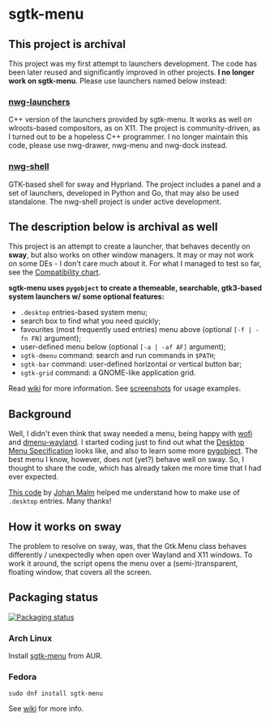 # sgtk-menu

## This project is archival

This project was my first attempt to launchers development. The code has been later reused and significantly improved
in other projects. **I no longer work on sgtk-menu**. Please use launchers named below instead:

### [nwg-launchers](https://github.com/nwg-piotr/nwg-launchers)

C++ version of the launchers provided by sgtk-menu. It works as well on wlroots-based compositors, as on X11. 
The project is community-driven, as I turned out to be a hopeless C++ programmer. I no longer maintain this code, 
please use nwg-drawer, nwg-menu and nwg-dock instead.

### [nwg-shell](https://github.com/nwg-piotr/nwg-shell)

GTK-based shell for sway and Hyprland. The project includes a panel and a set of launchers, developed in
Python and Go, that may also be used standalone. The nwg-shell project is under active development.

## The description below is archival as well

This project is an attempt to create a launcher, that behaves decently on **sway**, but also works on other window 
managers. It may or may not work on some DEs - I don't care much about it. For what I managed to test so far, 
see the [Compatibility chart](https://github.com/nwg-piotr/sgtk-menu/wiki/Compatibility-chart).

**sgtk-menu uses `pygobject` to create a themeable, searchable, gtk3-based system launchers w/ some optional features:**

- `.desktop` entries-based system menu;
- search box to find what you need quickly;
- favourites (most frequently used entries) menu above (optional `[-f | -fn FN]` argument);
- user-defined menu below (optional `[-a | -af AF]` argument);
- `sgtk-dmenu` command: search and run commands in `$PATH`;
- `sgtk-bar` command: user-defined horizontal or vertical button bar;
- `sgtk-grid` command: a GNOME-like application grid.

Read [wiki](https://github.com/nwg-piotr/sgtk-menu/wiki) for more information. 
See [screenshots](https://github.com/nwg-piotr/sgtk-menu/tree/master/screenshots) 
for usage examples.

## Background

Well, I didn't even think that sway needed a menu, being happy with [wofi](https://hg.sr.ht/~scoopta/wofi) and 
[dmenu-wayland](https://github.com/nyyManni/dmenu-wayland). I started coding just to find out what the 
[Desktop Menu Specification](https://specifications.freedesktop.org/menu-spec/latest) looks like, and also to learn some 
more [pygobject](https://pygobject.readthedocs.io/en/latest). The best menu I know, however, does not (yet?) behave well 
on sway. So, I thought to share the code, which has already taken me more time that I had ever expected.

[This code](https://github.com/johanmalm/jgmenu/blob/master/contrib/pmenu/jgmenu-pmenu.py) by 
[Johan Malm](https://github.com/johanmalm) helped me understand how to make use of `.desktop` entries. Many thanks!

## How it works on sway

The problem to resolve on sway, was, that the Gtk.Menu class behaves differently / unexpectedly when open over Wayland and X11 windows. 
To work it around, the script opens the menu over a (semi-)transparent, floating window, that covers all the screen.

## Packaging status

[![Packaging status](https://repology.org/badge/vertical-allrepos/sgtk-menu.svg)](https://repology.org/project/sgtk-menu/versions)

### Arch Linux

Install [sgtk-menu](https://aur.archlinux.org/packages/sgtk-menu) from AUR.

### Fedora

`sudo dnf install sgtk-menu`

See [wiki](https://github.com/nwg-piotr/sgtk-menu/wiki/Installation) for more info.
